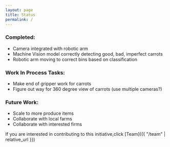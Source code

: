 ```yaml
---
layout: page
title: Status
permalink: /
---
```


### Completed:
- Camera integrated with robotic arm
- Machine Vision model correctly detecting good, bad, imperfect carrots
- Robotic arm moving to correct bins based on classification

### Work In Process Tasks:
- Make end of gripper work for carrots
- Figure out way for 360 degree view of carrots (use multiple cameras?)

### Future Work:
- Scale to more produce items
- Collaborate with local farms
- Collaborate with interested firms


If you are interested in contributing to this initiative,click [Team]({{ "/team" | relative_url }})
